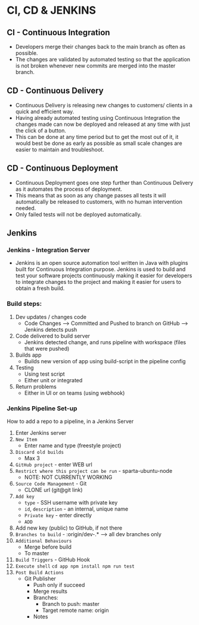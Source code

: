 # CI, CD & JENKINS

## CI - Continuous Integration

- Developers merge their changes back to the main branch as often as possible.
- The changes are validated by automated testing so that the application is not broken whenever new commits are merged into the master branch.

## CD - Continuous Delivery

- Continuous Delivery is releasing new changes to customers/ clients in a quick and efficient way.  ​
- Having already automated testing using Continuous Integration the changes made can now be deployed and released at any time with just the click of a button.​
- This can be done at any time period but to get the most out of it, it would best be done as early as possible as small scale changes are easier to maintain and troubleshoot.

## CD - Continuous Deployment

- Continuous Deployment goes one step further than Continuous Delivery as it automates the process of deployment.​
- This means that as soon as any change passes all tests it will automatically be released to customers, with no human intervention needed.​
- Only failed tests will not be deployed automatically.

## Jenkins

### Jenkins - Integration Server

- Jenkins is an open source automation tool written in Java with plugins built for Continuous Integration purpose. Jenkins is used to build and test your software projects continuously making it easier for developers to integrate changes to the project and making it easier for users to obtain a fresh build.

### Build steps:

1) Dev updates / changes code
	- Code Changes --> Committed and Pushed to branch on GitHub --> Jenkins detects push
2) Code delivered to build server
	- Jenkins detected change, and runs pipeline with workspace (files that were pushed)
3) Builds app
	- Builds new version of app using build-script in the pipeline config
4) Testing
	- Using test script
	- Either unit or integrated
5) Return problems
	- Either in UI or on teams (using webhook)



### Jenkins Pipeline Set-up

How to add a repo to a pipeline, in a Jenkins Server

1) Enter Jenkins server
2) `New Item`
	- Enter name and type (freestyle project)
3) `Discard old builds`
	- Max 3
4) `GitHub project` - enter WEB url
5) `Restrict where this project can be run` - sparta-ubuntu-node
	- NOTE: NOT CURRENTLY WORKING
6) `Source Code Management` - Git
	- CLONE url (git@git link)
7) `Add key`
	- `type` - SSH username with private key
	- `id`, `description` - an internal, unique name
	- `Private key` - enter directly
	- `ADD`
8) Add new key (public) to GitHub, if not there
9) `Branches to build` - :origin/dev-.* --> all dev branches only
10) `Additional Behaviours`
	- Merge before build
	- To master
11) `Build Triggers` - GitHub Hook
12) `Execute shell`
		`cd app
		npm install
		npm run test`
13) `Post Build Actions`
	- Git Publisher
		- Push only if succeed
		- Merge results
		- Branches:
			- Branch to push: master
			- Target remote name: origin
		- Notes
